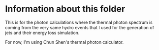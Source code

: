 # Information about this folder

This is for the photon calculations where the thermal photon spectrum is coming from the very same hydro
events that I used for the generation of jets and their energy loss simulation.

For now, I'm using Chun Shen's thermal photon calculator.
